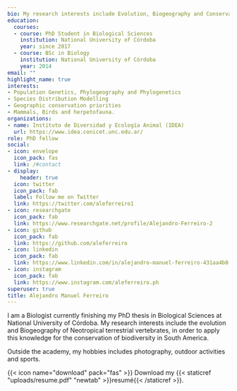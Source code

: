 ```yaml
---
bio: My research interests include Evolution, Biogeography and Conservation of terrestrial vertebrates.
education:
  courses:
  - course: PhD Student in Biological Sciences
    institution: National University of Córdoba
    year: since 2017
  - course: BSc in Biology
    institution: National University of Córdoba
    year: 2014
email: ""
highlight_name: true
interests:
- Population Genetics, Phylogeography and Phylogenetics
- Species Distribution Modelling
- Geographic conservation priorities
- Mammals, Birds and herpetofauna.
organizations:
- name: Instituto de Diversidad y Ecología Animal (IDEA)
  url: https://www.idea.conicet.unc.edu.ar/
role: PhD fellow
social:
- icon: envelope
  icon_pack: fas
  link: /#contact
- display:
    header: true
  icon: twitter
  icon_pack: fab
  label: Follow me on Twitter
  link: https://twitter.com/aleferreiro1
- icon: researchgate
  icon_pack: fab
  link: https://www.researchgate.net/profile/Alejandro-Ferreiro-2
- icon: github
  icon_pack: fab
  link: https://github.com/aleferreiro
- icon: linkedin
  icon_pack: fab
  link: https://www.linkedin.com/in/alejandro-manuel-ferreiro-431aa4b0
- icon: instagram
  icon_pack: fab
  link: https://www.instagram.com/aleferreiro.ph
superuser: true
title: Alejandro Manuel Ferreiro
---
```


I am a Biologist currently finishing my PhD thesis in Biological Sciences at National University of Córdoba. My research interests include the evolution and Biogeography of Neotropical terrestrial vertebrates, in order to apply this knowledge for the conservation of biodiversity in South America.

Outside the academy, my hobbies includes photography, outdoor activities and sports.

{{< icon name="download" pack="fas" >}} Download my {{< staticref "uploads/resume.pdf" "newtab" >}}resumé{{< /staticref >}}.

